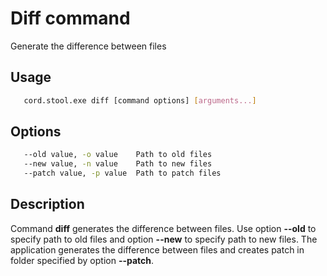 # Diff command
   Generate the difference between files

## Usage
```sh
   cord.stool.exe diff [command options] [arguments...]
```

## Options
```sh
   --old value, -o value    Path to old files
   --new value, -n value    Path to new files
   --patch value, -p value  Path to patch files
```

## Description
   Command **diff** generates the difference between files. Use option **--old** to specify path to old files and option **--new** to specify path to new files. The application generates the difference between files and creates patch in folder specified by option **--patch**.
